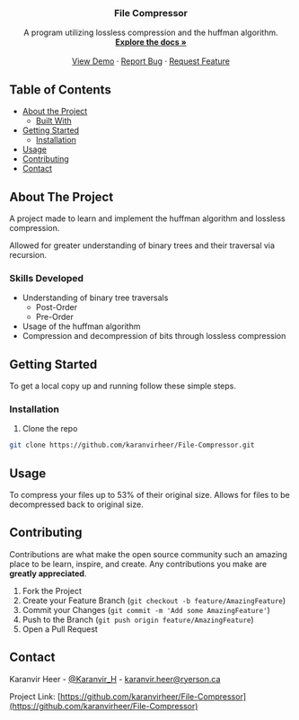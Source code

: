 <!--
*** Thanks for checking out this README Template. If you have a suggestion that would
*** make this better, please fork the repo and create a pull request or simply open
*** an issue with the tag "enhancement".
*** Thanks again! Now go create something AMAZING! :D
***
***
***
*** To avoid retyping too much info. Do a search and replace for the following:
*** karanvirheer, File-Compressor, Karanvir_H, karanvir.heer@ryerson.ca
-->

<!-- PROJECT SHIELDS -->
<!--
*** I'm using markdown "reference style" links for readability.
*** Reference links are enclosed in brackets [ ] instead of parentheses ( ).
*** See the bottom of this document for the declaration of the reference variables
*** for contributors-url, forks-url, etc. This is an optional, concise syntax you may use.
*** https://www.markdownguide.org/basic-syntax/#reference-style-links
-->

<!-- PROJECT LOGO -->
<br />
<p align="center">
  <a href="https://github.com/karanvirheer/File-Compressor">
  </a>

  <h3 align="center">File Compressor</h3>

  <p align="center">
    A program utilizing lossless compression and the huffman algorithm.
    <br />
    <a href="https://github.com/karanvirheer/File-Compressor"><strong>Explore the docs »</strong></a>
    <br />
    <br />
    <a href="https://github.com/karanvirheer/File-Compressor/issues">View Demo</a>
    ·
    <a href="https://github.com/karanvirheer/File-Compressor/issues">Report Bug</a>
    ·
    <a href="https://github.com/karanvirheer/File-Compressor/issues">Request Feature</a>
  </p>
</p>

<!-- TABLE OF CONTENTS -->

## Table of Contents

- [About the Project](#about-the-project)
  - [Built With](#built-with)
- [Getting Started](#getting-started)
  - [Installation](#installation)
- [Usage](#usage)
- [Contributing](#contributing)
- [Contact](#contact)

<!-- ABOUT THE PROJECT -->

## About The Project

A project made to learn and implement the huffman algorithm and lossless compression.

Allowed for greater understanding of binary trees and their traversal via recursion.

### Skills Developed

- Understanding of binary tree traversals
  - Post-Order
  - Pre-Order
- Usage of the huffman algorithm
- Compression and decompression of bits through lossless compression

<!-- GETTING STARTED -->

## Getting Started

To get a local copy up and running follow these simple steps.

### Installation

1. Clone the repo

```sh
git clone https://github.com/karanvirheer/File-Compressor.git
```

<!-- USAGE EXAMPLES -->

## Usage

To compress your files up to 53% of their original size. Allows for files to be decompressed back to original size.

<!-- CONTRIBUTING -->

## Contributing

Contributions are what make the open source community such an amazing place to be learn, inspire, and create. Any contributions you make are **greatly appreciated**.

1. Fork the Project
2. Create your Feature Branch (`git checkout -b feature/AmazingFeature`)
3. Commit your Changes (`git commit -m 'Add some AmazingFeature'`)
4. Push to the Branch (`git push origin feature/AmazingFeature`)
5. Open a Pull Request

<!-- CONTACT -->

## Contact

Karanvir Heer - [@Karanvir_H](https://twitter.com/Karanvir_H) - karanvir.heer@ryerson.ca

Project Link: [https://github.com/karanvirheer/File-Compressor](https://github.com/karanvirheer/File-Compressor)
